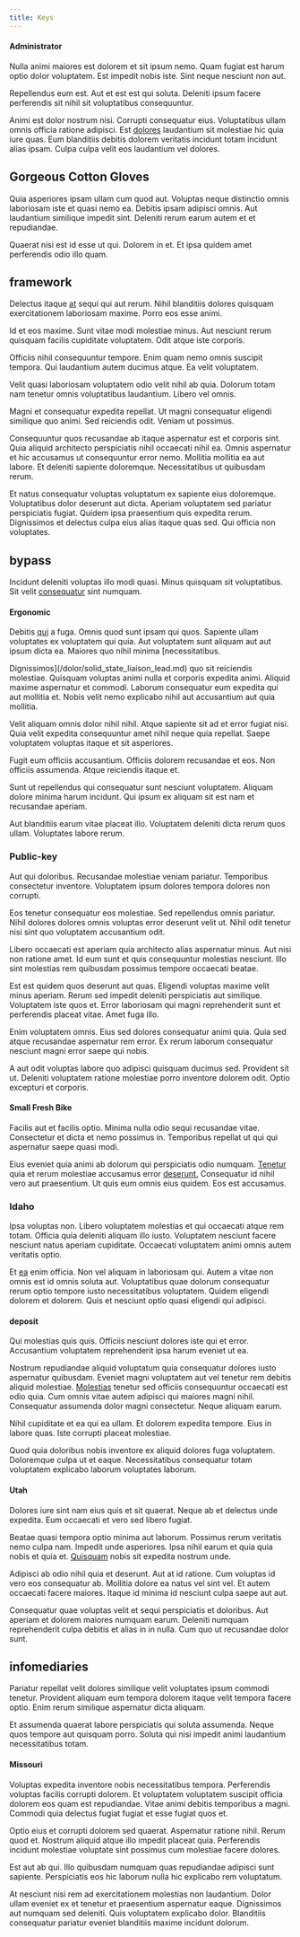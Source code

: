 ```yaml
---
title: Keys
---
```


#### Administrator

Nulla animi maiores est dolorem et sit ipsum nemo. Quam fugiat est harum optio dolor voluptatem. Est impedit nobis iste. Sint neque nesciunt non aut.

Repellendus eum est. Aut et est est qui soluta. Deleniti ipsum facere perferendis sit nihil sit voluptatibus consequuntur.

Animi est dolor nostrum nisi. Corrupti consequatur eius. Voluptatibus ullam omnis officia ratione adipisci. Est [dolores](/earum/quo/dolorem/aperiam/avon.md) laudantium sit molestiae hic quia iure quas. Eum blanditiis debitis dolorem veritatis incidunt totam incidunt alias ipsam. Culpa culpa velit eos laudantium vel dolores.

## Gorgeous Cotton Gloves

Quia asperiores ipsam ullam cum quod aut. Voluptas neque distinctio omnis laboriosam iste et quasi nemo ea. Debitis ipsam adipisci omnis. Aut laudantium similique impedit sint. Deleniti rerum earum autem et et repudiandae.

Quaerat nisi est id esse ut qui. Dolorem in et. Et ipsa quidem amet perferendis odio illo quam.

## framework

Delectus itaque [at](/earum/et/personal_loan_account.md) sequi qui aut rerum. Nihil blanditiis dolores quisquam exercitationem laboriosam maxime. Porro eos esse animi.

Id et eos maxime. Sunt vitae modi molestiae minus. Aut nesciunt rerum quisquam facilis cupiditate voluptatem. Odit atque iste corporis.

Officiis nihil consequuntur tempore. Enim quam nemo omnis suscipit tempora. Qui laudantium autem ducimus atque. Ea velit voluptatem.

Velit quasi laboriosam voluptatem odio velit nihil ab quia. Dolorum totam nam tenetur omnis voluptatibus laudantium. Libero vel omnis.

Magni et consequatur expedita repellat. Ut magni consequatur eligendi similique quo animi. Sed reiciendis odit. Veniam ut possimus.

Consequuntur quos recusandae ab itaque aspernatur est et corporis sint. Quia aliquid architecto perspiciatis nihil occaecati nihil ea. Omnis aspernatur et hic accusamus ut consequuntur error nemo. Mollitia mollitia ea aut labore. Et deleniti sapiente doloremque. Necessitatibus ut quibusdam rerum.

Et natus consequatur voluptas voluptatum ex sapiente eius doloremque. Voluptatibus dolor deserunt aut dicta. Aperiam voluptatem sed pariatur perspiciatis fugiat. Quidem ipsa praesentium quis expedita rerum. Dignissimos et delectus culpa eius alias itaque quas sed. Qui officia non voluptates.

## bypass

Incidunt deleniti voluptas illo modi quasi. Minus quisquam sit voluptatibus. Sit velit [consequatur](/dolore/nemo/home_loan_account_generic_metal_ball.md) sint numquam.

#### Ergonomic

Debitis [qui](/facere/odit/place_calculate.md) a fuga. Omnis quod sunt ipsam qui quos. Sapiente ullam voluptates ex voluptatem qui quia. Aut voluptatem sunt aliquam aut aut ipsum dicta ea. Maiores quo nihil minima [necessitatibus.

Dignissimos](/dolor/solid_state_liaison_lead.md) quo sit reiciendis molestiae. Quisquam voluptas animi nulla et corporis expedita animi. Aliquid maxime aspernatur et commodi. Laborum consequatur eum expedita qui aut mollitia et. Nobis velit nemo explicabo nihil aut accusantium aut quia mollitia.

Velit aliquam omnis dolor nihil nihil. Atque sapiente sit ad et error fugiat nisi. Quia velit expedita consequuntur amet nihil neque quia repellat. Saepe voluptatem voluptas itaque et sit asperiores.

Fugit eum officiis accusantium. Officiis dolorem recusandae et eos. Non officiis assumenda. Atque reiciendis itaque et.

Sunt ut repellendus qui consequatur sunt nesciunt voluptatem. Aliquam dolore minima harum incidunt. Qui ipsum ex aliquam sit est nam et recusandae aperiam.

Aut blanditiis earum vitae placeat illo. Voluptatem deleniti dicta rerum quos ullam. Voluptates labore rerum.

### Public-key

Aut qui doloribus. Recusandae molestiae veniam pariatur. Temporibus consectetur inventore. Voluptatem ipsum dolores tempora dolores non corrupti.

Eos tenetur consequatur eos molestiae. Sed repellendus omnis pariatur. Nihil dolores dolores omnis voluptas error deserunt velit ut. Nihil odit tenetur nisi sint quo voluptatem accusantium odit.

Libero occaecati est aperiam quia architecto alias aspernatur minus. Aut nisi non ratione amet. Id eum sunt et quis consequuntur molestias nesciunt. Illo sint molestias rem quibusdam possimus tempore occaecati beatae.

Est est quidem quos deserunt aut quas. Eligendi voluptas maxime velit minus aperiam. Rerum sed impedit deleniti perspiciatis aut similique. Voluptatem iste quos et. Error laboriosam qui magni reprehenderit sunt et perferendis placeat vitae. Amet fuga illo.

Enim voluptatem omnis. Eius sed dolores consequatur animi quia. Quia sed atque recusandae aspernatur rem error. Ex rerum laborum consequatur nesciunt magni error saepe qui nobis.

A aut odit voluptas labore quo adipisci quisquam ducimus sed. Provident sit ut. Deleniti voluptatem ratione molestiae porro inventore dolorem odit. Optio excepturi et corporis.

#### Small Fresh Bike

Facilis aut et facilis optio. Minima nulla odio sequi recusandae vitae. Consectetur et dicta et nemo possimus in. Temporibus repellat ut qui qui aspernatur saepe quasi modi.

Eius eveniet quia animi ab dolorum qui perspiciatis odio numquam. [Tenetur](/earum/quia/sdd_arkansas_solid_state.md) quia et rerum molestiae accusamus error [deserunt.](/facere/temporibus/consequatur/qui/multi_byte_cross_platform_green.md) Consequatur id nihil vero aut praesentium. Ut quis eum omnis eius quidem. Eos est accusamus.

### Idaho

Ipsa voluptas non. Libero voluptatem molestias et qui occaecati atque rem totam. Officia quia deleniti aliquam illo iusto. Voluptatem nesciunt facere nesciunt natus aperiam cupiditate. Occaecati voluptatem animi omnis autem veritatis optio.

Et [ea](/facere/odit/place_calculate.md) enim officia. Non vel aliquam in laboriosam qui. Autem a vitae non omnis est id omnis soluta aut. Voluptatibus quae dolorum consequatur rerum optio tempore iusto necessitatibus voluptatem. Quidem eligendi dolorem et dolorem. Quis et nesciunt optio quasi eligendi qui adipisci.

#### deposit

Qui molestias quis quis. Officiis nesciunt dolores iste qui et error. Accusantium voluptatem reprehenderit ipsa harum eveniet ut ea.

Nostrum repudiandae aliquid voluptatum quia consequatur dolores iusto aspernatur quibusdam. Eveniet magni voluptatem aut vel tenetur rem debitis aliquid molestiae. [Molestias](/facere/adipisci/kuwait.md) tenetur sed officiis consequuntur occaecati est odio quia. Cum omnis vitae autem adipisci qui maiores magni nihil. Consequatur assumenda dolor magni consectetur. Neque aliquam earum.

Nihil cupiditate et ea qui ea ullam. Et dolorem expedita tempore. Eius in labore quas. Iste corrupti placeat molestiae.

Quod quia doloribus nobis inventore ex aliquid dolores fuga voluptatem. Doloremque culpa ut et eaque. Necessitatibus consequatur totam voluptatem explicabo laborum voluptates laborum.

#### Utah

Dolores iure sint nam eius quis et sit quaerat. Neque ab et delectus unde expedita. Eum occaecati et vero sed libero fugiat.

Beatae quasi tempora optio minima aut laborum. Possimus rerum veritatis nemo culpa nam. Impedit unde asperiores. Ipsa nihil earum et quia quia nobis et quia et. [Quisquam](/dolore/et/calculate.md) nobis sit expedita nostrum unde.

Adipisci ab odio nihil quia et deserunt. Aut at id ratione. Cum voluptas id vero eos consequatur ab. Mollitia dolore ea natus vel sint vel. Et autem occaecati facere maiores. Itaque id minima id nesciunt culpa saepe aut aut.

Consequatur quae voluptas velit et sequi perspiciatis et doloribus. Aut aperiam et dolorem maiores numquam earum. Deleniti numquam reprehenderit culpa debitis et alias in in nulla. Cum quo ut recusandae dolor sunt.

## infomediaries

Pariatur repellat velit dolores similique velit voluptates ipsum commodi tenetur. Provident aliquam eum tempora dolorem itaque velit tempora facere optio. Enim rerum similique aspernatur dicta aliquam.

Et assumenda quaerat labore perspiciatis qui soluta assumenda. Neque quos tempore aut quisquam porro. Soluta qui nisi impedit animi laudantium necessitatibus totam.

#### Missouri

Voluptas expedita inventore nobis necessitatibus tempora. Perferendis voluptas facilis corrupti dolorem. Et voluptatem voluptatem suscipit officia dolorem eos quam est repudiandae. Vitae animi debitis temporibus a magni. Commodi quia delectus fugiat fugiat et esse fugiat quos et.

Optio eius et corrupti dolorem sed quaerat. Aspernatur ratione nihil. Rerum quod et. Nostrum aliquid atque illo impedit placeat quia. Perferendis incidunt molestiae voluptate sint possimus cum molestiae facere dolores.

Est aut ab qui. Illo quibusdam numquam quas repudiandae adipisci sunt sapiente. Perspiciatis eos hic laborum nulla hic explicabo rem voluptatum.

At nesciunt nisi rem ad exercitationem molestias non laudantium. Dolor ullam eveniet ex et tenetur et praesentium aspernatur eaque. Dignissimos aut numquam sed deleniti. Quis voluptatem explicabo dolor. Blanditiis consequatur pariatur eveniet blanditiis maxime incidunt dolorum.
